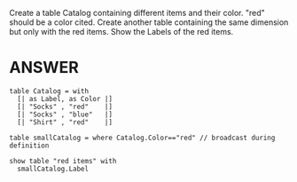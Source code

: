 Create a table Catalog containing different items and their color. "red" should be a color cited. Create another table containing the same dimension but only with the red items. Show the Labels of the red items.

# ANSWER

```envision
table Catalog = with 
  [| as Label, as Color |]
  [| "Socks" , "red"    |]
  [| "Socks" , "blue"   |]
  [| "Shirt" , "red"    |]
 
table smallCatalog = where Catalog.Color=="red" // broadcast during definition
 
show table "red items" with
  smallCatalog.Label
```